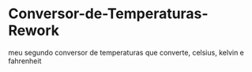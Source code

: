 # Conversor-de-Temperaturas-Rework
meu segundo conversor de temperaturas que converte, celsius, kelvin e fahrenheit
